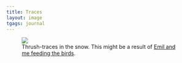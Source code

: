 ```yaml
---
title: Traces
layout: image
tgags: journal
---
```


<figure>
<img src="/img/journal/IMG_0328D.jpg" >
<figcaption>Thrush-traces in the snow. This might be a result of <a href="/2021-01-25-feeding-the-birds/">Emil and me feeding the birds</a>.</figcaption>
</figure>